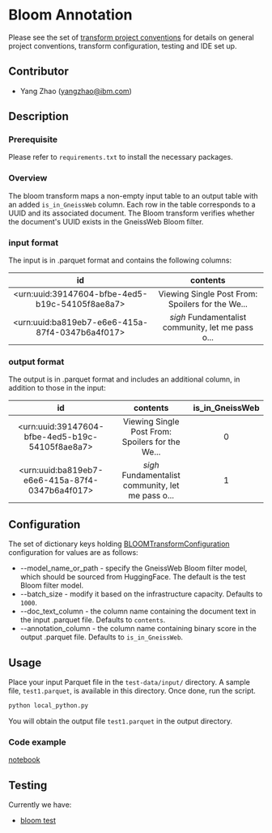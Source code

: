 # Bloom Annotation
Please see the set of [transform project conventions](../../README.md#transform-project-conventions) for details on general project conventions, transform configuration, testing and IDE set up.

## Contributor
- Yang Zhao (yangzhao@ibm.com)

## Description
### Prerequisite 
Please refer to `requirements.txt` to install the necessary packages.

### Overview
The bloom transform maps a non-empty input table to an output table with an added `is_in_GneissWeb` column. Each row in the table corresponds to a UUID and its associated document. The Bloom transform verifies whether the document's UUID exists in the GneissWeb Bloom filter.


### input format
The input is in .parquet format and contains the following columns:

| id  | contents | 
|:------:|:------:|
| &lt;urn:uuid:39147604-bfbe-4ed5-b19c-54105f8ae8a7&gt;  |   Viewing Single Post From: Spoilers for the We...   |
| &lt;urn:uuid:ba819eb7-e6e6-415a-87f4-0347b6a4f017&gt;  |    *sigh* Fundamentalist community, let me pass o...  |


### output format
The output is in .parquet format and includes an additional column, in addition to those in the input:

| id  | contents | is_in_GneissWeb  |
|:------:|:------:|:------:|
| &lt;urn:uuid:39147604-bfbe-4ed5-b19c-54105f8ae8a7&gt;  |    Viewing Single Post From: Spoilers for the We...   | 0     |
| &lt;urn:uuid:ba819eb7-e6e6-415a-87f4-0347b6a4f017&gt;  |    *sigh* Fundamentalist community, let me pass o...  | 1     |

## Configuration 
The set of dictionary keys holding [BLOOMTransformConfiguration](dpk_bloom/transform.py) 
configuration for values are as follows:


* --model_name_or_path - specify the GneissWeb Bloom filter model, which should be sourced from HuggingFace. The default is the test Bloom filter model.
* --batch_size - modify it based on the infrastructure capacity. Defaults to `1000`.
* --doc_text_column - the column name containing the document text in the input .parquet file. Defaults to `contents`.
* --annotation_column - the column name containing binary score in the output .parquet file. Defaults to `is_in_GneissWeb`.
  



## Usage
Place your input Parquet file in the `test-data/input/` directory. A sample file, `test1.parquet`, is available in this directory. Once done, run the script.

```python
python local_python.py
```

You will obtain the output file `test1.parquet` in the output directory.

### Code example
[notebook](bloom_python.ipynb)


## Testing

Currently we have:
- [bloom test](test/test_bloom.py)
